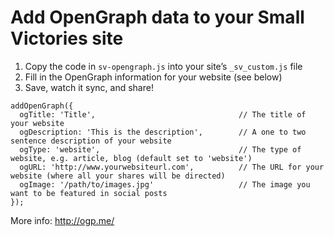 # Add OpenGraph data to your Small Victories site

1. Copy the code in `sv-opengraph.js` into your site’s `_sv_custom.js` file
2. Fill in the OpenGraph information for your website (see below)
3. Save, watch it sync, and share!

```
addOpenGraph({
  ogTitle: 'Title',                                // The title of your website
  ogDescription: 'This is the description',        // A one to two sentence description of your website
  ogType: 'website',                               // The type of website, e.g. article, blog (default set to 'website')
  ogURL: 'http://www.yourwebsiteurl.com',          // The URL for your website (where all your shares will be directed)
  ogImage: '/path/to/images.jpg'                   // The image you want to be featured in social posts
});
```

More info: http://ogp.me/

